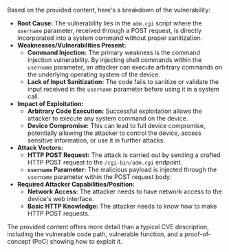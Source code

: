 Based on the provided content, here's a breakdown of the vulnerability:

*   **Root Cause:** The vulnerability lies in the `adm.cgi` script where the `username` parameter, received through a POST request, is directly incorporated into a system command without proper sanitization.
*   **Weaknesses/Vulnerabilities Present:**
    *   **Command Injection:** The primary weakness is the command injection vulnerability. By injecting shell commands within the `username` parameter, an attacker can execute arbitrary commands on the underlying operating system of the device.
    *   **Lack of Input Sanitization:** The code fails to sanitize or validate the input received in the `username` parameter before using it in a system call.
*   **Impact of Exploitation:**
    *   **Arbitrary Code Execution:** Successful exploitation allows the attacker to execute any system command on the device.
    *   **Device Compromise:** This can lead to full device compromise, potentially allowing the attacker to control the device, access sensitive information, or use it in further attacks.
*   **Attack Vectors:**
    *   **HTTP POST Request:** The attack is carried out by sending a crafted HTTP POST request to the `/cgi-bin/adm.cgi` endpoint.
    *   **`username` Parameter:** The malicious payload is injected through the `username` parameter within the POST request body.
*   **Required Attacker Capabilities/Position:**
    *   **Network Access:** The attacker needs to have network access to the device's web interface.
    *   **Basic HTTP Knowledge:** The attacker needs to know how to make HTTP POST requests.

The provided content offers more detail than a typical CVE description, including the vulnerable code path, vulnerable function, and a proof-of-concept (PoC) showing how to exploit it.